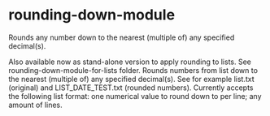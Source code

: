 # rounding-down-module
Rounds any number down to the nearest (multiple of) any specified decimal(s).

Also available now as stand-alone version to apply rounding to lists. See rounding-down-module-for-lists folder. Rounds numbers from list down to the nearest (multiple of) any specified decimal(s). See for example list.txt (original) and LIST_DATE_TEST.txt (rounded numbers). Currently accepts the following list format: one numerical value to round down to per line; any amount of lines.
